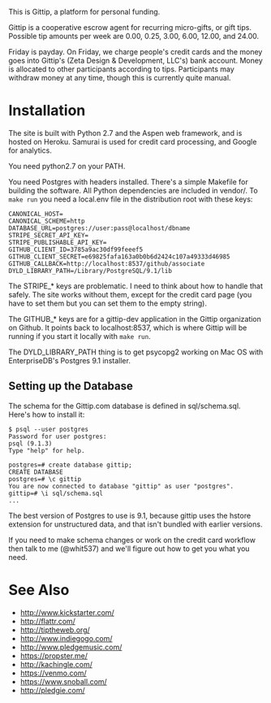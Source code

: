 This is Gittip, a platform for personal funding.

Gittip is a cooperative escrow agent for recurring micro-gifts, or gift tips.
Possible tip amounts per week are 0.00, 0.25, 3.00, 6.00, 12.00, and 24.00.

Friday is payday. On Friday, we charge people's credit cards and the money goes
into Gittip's (Zeta Design & Development, LLC's) bank account. Money is
allocated to other participants according to tips. Participants may withdraw
money at any time, though this is currently quite manual.


Installation
============

The site is built with Python 2.7 and the Aspen web framework, and is hosted on
Heroku. Samurai is used for credit card processing, and Google for analytics.

You need python2.7 on your PATH.

You need Postgres with headers installed. There's a simple Makefile for
building the software. All Python dependencies are included in vendor/. To
`make run` you need a local.env file in the distribution root with these keys:

    CANONICAL_HOST=
    CANONICAL_SCHEME=http
    DATABASE_URL=postgres://user:pass@localhost/dbname
    STRIPE_SECRET_API_KEY=
    STRIPE_PUBLISHABLE_API_KEY=
    GITHUB_CLIENT_ID=3785a9ac30df99feeef5
    GITHUB_CLIENT_SECRET=e69825fafa163a0b0b6d2424c107a49333d46985
    GITHUB_CALLBACK=http://localhost:8537/github/associate
    DYLD_LIBRARY_PATH=/Library/PostgreSQL/9.1/lib

The STRIPE_* keys are problematic. I need to think about how to handle that
safely. The site works without them, except for the credit card page (you have
to set them but you can set them to the empty string).

The GITHUB_* keys are for a gittip-dev application in the Gittip organization
on Github. It points back to localhost:8537, which is where Gittip will be
running if you start it locally with `make run`.

The DYLD_LIBRARY_PATH thing is to get psycopg2 working on Mac OS with
EnterpriseDB's Postgres 9.1 installer.


Setting up the Database
-----------------------

The schema for the Gittip.com database is defined in sql/schema.sql. Here's how
to install it:

    $ psql --user postgres 
    Password for user postgres: 
    psql (9.1.3)
    Type "help" for help.

    postgres=# create database gittip;
    CREATE DATABASE
    postgres=# \c gittip
    You are now connected to database "gittip" as user "postgres".
    gittip=# \i sql/schema.sql
    ...


The best version of Postgres to use is 9.1, because gittip uses the hstore
extension for unstructured data, and that isn't bundled with earlier versions.

If you need to make schema changes or work on the credit card workflow then
talk to me (@whit537) and we'll figure out how to get you what you need.


See Also
========

 - http://www.kickstarter.com/
 - http://flattr.com/
 - http://tiptheweb.org/
 - http://www.indiegogo.com/
 - http://www.pledgemusic.com/
 - https://propster.me/
 - http://kachingle.com/
 - https://venmo.com/
 - https://www.snoball.com/
 - http://pledgie.com/
